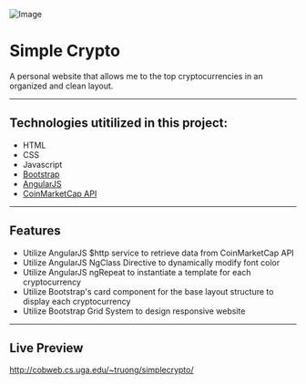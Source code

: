 ![Image](https://forexrank.co/wp-content/uploads/2018/03/crypto.png
)
# Simple Crypto   

A personal website that allows me to the top cryptocurrencies in an organized and clean layout. 

------------------------------------------------------------------------------------------------------------------------------  

## Technologies utitilized in this project:
- HTML
- CSS
- Javascript
- [Bootstrap](https://getbootstrap.com) 
- [AngularJS](https://angularjs.org/)
- [CoinMarketCap API](https://coinmarketcap.com/api/) 

---------------------------------------------------------------------------------------------------------------------------

## Features
- Utilize AngularJS $http service to retrieve data from CoinMarketCap API
- Utilize AngularJS NgClass Directive to dynamically modify font color
- Utilize AngularJS ngRepeat to instantiate a template for each cryptocurrency 
- Utilize Bootstrap's card component for the base layout structure to display each cryptocurrency 
- Utilize Bootstrap Grid System to design responsive website
---------------------------------------------------------------------------------------------------------------------------
## Live Preview
http://cobweb.cs.uga.edu/~truong/simplecrypto/
